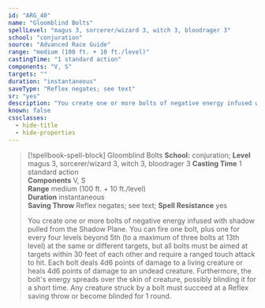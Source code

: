 ```yaml
---
id: "ARG_40"
name: "Gloomblind Bolts"
spellLevel: "magus 3, sorcerer/wizard 3, witch 3, bloodrager 3"
school: "conjuration"
source: "Advanced Race Guide"
range: "medium (100 ft. + 10 ft./level)"
castingTime: "1 standard action"
components: "V, S"
targets: ""
duration: "instantaneous"
saveType: "Reflex negates; see text"
sr: "yes"
description: "You create one or more bolts of negative energy infused with shadow pulled from the Shadow Plane. You can fire one bolt, plus one for every four levels beyond 5th (to a maximum of three bolts at 13th level) at the same or different targets, but all bolts must be aimed at targets within 30 feet of each other and require a ranged touch attack to hit. Each bolt deals 4d6 points of damage to a living creature or heals 4d6 points of damage to an undead creature. Furthermore, the bolt's energy spreads over the skin of creature, possibly blinding it for a short time. Any creature struck by a bolt must succeed at a Reflex saving throw or become blinded for 1 round."
known: false
cssclasses:
  - hide-title
  - hide-properties
---
```


> [!spellbook-spell-block] Gloomblind Bolts
> **School:** conjuration; **Level** magus 3, sorcerer/wizard 3, witch 3, bloodrager 3
> **Casting Time** 1 standard action  
> **Components** V, S  
> **Range** medium (100 ft. + 10 ft./level)  
> **Duration** instantaneous  
> **Saving Throw** Reflex negates; see text; **Spell Resistance** yes
> 
> You create one or more bolts of negative energy infused with shadow pulled from the Shadow Plane. You can fire one bolt, plus one for every four levels beyond 5th (to a maximum of three bolts at 13th level) at the same or different targets, but all bolts must be aimed at targets within 30 feet of each other and require a ranged touch attack to hit. Each bolt deals 4d6 points of damage to a living creature or heals 4d6 points of damage to an undead creature. Furthermore, the bolt's energy spreads over the skin of creature, possibly blinding it for a short time. Any creature struck by a bolt must succeed at a Reflex saving throw or become blinded for 1 round.